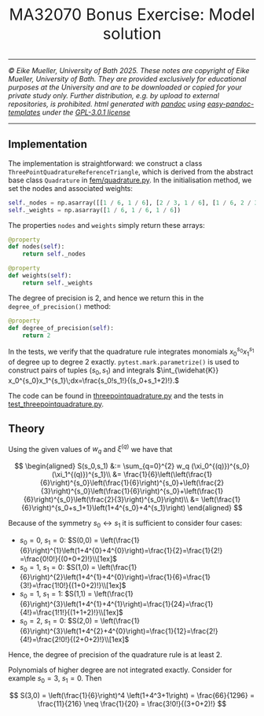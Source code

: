 <div align="center">
  <p style="font-size:32px;">MA32070 Bonus Exercise: Model solution</p>
</div>

----

*&#169; Eike Mueller, University of Bath 2025. These notes are copyright of Eike Mueller, University of Bath. They are provided exclusively for educational purposes at the University and are to be downloaded or copied for your private study only. Further distribution, e.g. by upload to external repositories, is prohibited. html generated with [pandoc](https://pandoc.org/) using [easy-pandoc-templates](https://github.com/ryangrose/easy-pandoc-templates) under the [GPL-3.0.1 license](https://github.com/ryangrose/easy-pandoc-templates?tab=GPL-3.0-1-ov-file#readme)*

----
## Implementation

The implementation is straightforward: we construct a class `ThreePointQuadratureReferenceTriangle`, which is derived from the abstract base class `Quadrature` in [fem/quadrature.py](https://github.com/eikehmueller/finiteelements/blob/main/src/fem/quadrature.py). In the initialisation method, we set the nodes and associated weights:

```Python
self._nodes = np.asarray([[1 / 6, 1 / 6], [2 / 3, 1 / 6], [1 / 6, 2 / 3]])
self._weights = np.asarray([1 / 6, 1 / 6, 1 / 6])
```

The properties `nodes` and `weights` simply return these arrays:

```Python
@property
def nodes(self):
    return self._nodes

@property
def weights(self):
    return self._weights
```

The degree of precision is 2, and hence we return this in the `degree_of_precision()` method:

```Python
@property
def degree_of_precision(self):
    return 2
```

In the tests, we verify that the quadrature rule integrates monomials $x_0^{s_0}x_1^{s_1}$ of degree up to degree 2 exactly. `pytest.mark.parametrize()` is used to construct pairs of tuples $(s_0,s_1)$ and integrals $\int_{\widehat{K}} x_0^{s_0}x_1^{s_1}\;dx=\frac{s_0!s_1!}{(s_0+s_1+2)!}.$

The code can be found in [threepointquadrature.py](threepointquadrature.py) and the tests in [test_threepointquadrature.py](test_threepointquadrature.py).

## Theory
Using the given values of $w_q$ and $\xi^{(q)}$ we have that

$$
\begin{aligned}
S(s_0,s_1) &:= \sum_{q=0}^{2} w_q (\xi_0^{(q)})^{s_0}(\xi_1^{(q)})^{s_1}\\
&= \frac{1}{6}\left(\left(\frac{1}{6}\right)^{s_0}\left(\frac{1}{6}\right)^{s_0}+\left(\frac{2}{3}\right)^{s_0}\left(\frac{1}{6}\right)^{s_0}+\left(\frac{1}{6}\right)^{s_0}\left(\frac{2}{3}\right)^{s_0}\right)\\
&= \left(\frac{1}{6}\right)^{s_0+s_1+1}\left(1+4^{s_0}+4^{s_1}\right)
\end{aligned}
$$

Because of the symmetry $s_0\leftrightarrow s_1$ it is sufficient to consider four cases:
* $s_0=0$, $s_1=0$: $S(0,0) = \left(\frac{1}{6}\right)^{1}\left(1+4^{0}+4^{0}\right)=\frac{1}{2}=\frac{1}{2!} =\frac{0!0!}{(0+0+2)!}\\[1ex]$
* $s_0=1$, $s_1=0$: $S(1,0) = \left(\frac{1}{6}\right)^{2}\left(1+4^{1}+4^{0}\right)=\frac{1}{6}=\frac{1}{3!}=\frac{1!0!}{(1+0+2)!}\\[1ex]$
* $s_0=1$, $s_1=1$: $S(1,1) = \left(\frac{1}{6}\right)^{3}\left(1+4^{1}+4^{1}\right)=\frac{1}{24}=\frac{1}{4!}=\frac{1!1!}{(1+1+2)!}\\[1ex]$
* $s_0=2$, $s_1=0$: $S(2,0) = \left(\frac{1}{6}\right)^{3}\left(1+4^{2}+4^{0}\right)=\frac{1}{12}=\frac{2!}{4!}=\frac{2!0!}{(2+0+2)!}\\[1ex]$

Hence, the degree of precision of the quadrature rule is at least 2.

Polynomials of higher degree are not integrated exactly. Consider for example $s_0=3$, $s_1=0$. Then

$$
S(3,0) = \left(\frac{1}{6}\right)^4 \left(1+4^3+1\right) = \frac{66}{1296} = \frac{11}{216} \neq \frac{1}{20} = \frac{3!0!}{(3+0+2)!}
$$

